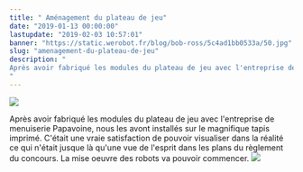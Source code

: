 ```yaml
---
title: " Aménagement du plateau de jeu"
date: "2019-01-13 00:00:00"
lastupdate: "2019-02-03 10:57:01"
banner: "https://static.werobot.fr/blog/bob-ross/5c4ad1bb0533a/50.jpg"
slug: "amenagement-du-plateau-de-jeu"
description: " 
Après avoir fabriqué les modules du plateau de jeu avec l'entreprise de menuiserie Papavoine, nous les avont installés sur le magnifique tapis imprimé.
"
---
```

![](https://static.werobot.fr/blog/bob-ross/5c4ad1bb0533a/50.jpg)

Après avoir fabriqué les modules du plateau de jeu avec l'entreprise de menuiserie Papavoine, nous les avont installés sur le magnifique tapis imprimé. C'était une vraie satisfaction de pouvoir visualiser dans la réalité ce qui n'était jusque là qu'une vue de l'esprit dans les plans du règlement du concours. La mise oeuvre des robots va pouvoir commencer.
![](https://static.werobot.fr/blog/bob-ross/5c56bace48ad9/50.jpg)
    